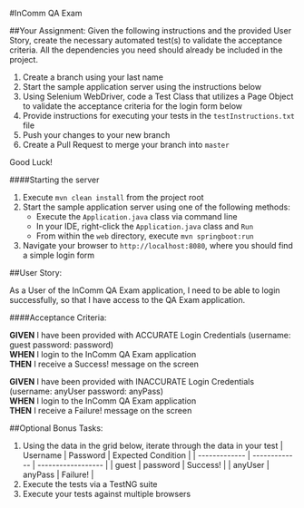#InComm QA Exam

##Your Assignment:
Given the following instructions and the provided User Story, create the necessary automated test(s) to validate the acceptance criteria. All the dependencies you need should already be included in the project.

1. Create a branch using your last name
2. Start the sample application server using the instructions below
3. Using Selenium WebDriver, code a Test Class that utilizes a Page Object to validate the acceptance criteria for the login form below
4. Provide instructions for executing your tests in the `testInstructions.txt` file
5. Push your changes to your new branch
6. Create a Pull Request to merge your branch into `master`

Good Luck!

####Starting the server
1. Execute `mvn clean install` from the project root
2. Start the sample application server using one of the following methods:
    * Execute the `Application.java` class via command line
    * In your IDE, right-click the `Application.java` class and `Run`
    * From within the `web` directory, execute `mvn springboot:run`
3. Navigate your browser to `http://localhost:8080`, where you should find a simple login form

##User Story:

As a User of the InComm QA Exam application, I need to be able to login successfully, 
so that I have access to the QA Exam application.

####Acceptance Criteria:	

**GIVEN** I have been provided with ACCURATE Login Credentials (username: guest password: password)  
**WHEN** I login to the InComm QA Exam application  
**THEN** I receive a Success! message on the screen

**GIVEN** I have been provided with INACCURATE Login Credentials (username: anyUser password: anyPass)  
**WHEN** I login to the InComm QA Exam application  
**THEN** I receive a Failure! message on the screen

##Optional Bonus Tasks:
1. Using the data in the grid below, iterate through the data in your test
| Username      | Password      | Expected Condition | 
| ------------- | ------------- | ------------------ |
| guest | password | Success! | 
| anyUser | anyPass | Failure! | 
2. Execute the tests via a TestNG suite
3. Execute your tests against multiple browsers
